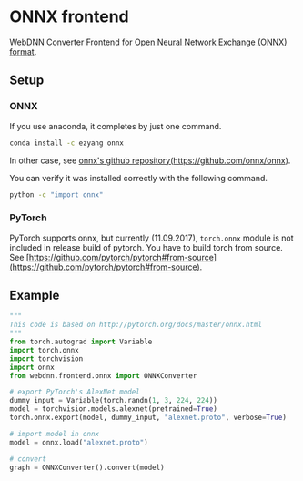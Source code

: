 # ONNX frontend

WebDNN Converter Frontend for [Open Neural Network Exchange (ONNX) format](http://onnx.ai/).

## Setup

### ONNX

If you use anaconda, it completes by just one command.

```bash
conda install -c ezyang onnx
```

In other case, see [onnx's github repository(https://github.com/onnx/onnx)](https://github.com/onnx/onnx).

You can verify it was installed correctly with the following command.

```bash
python -c "import onnx"
```

### PyTorch

PyTorch supports onnx, but currently (11.09.2017), `torch.onnx` module is not included in release build of pytorch. 
You have to build torch from source. See [https://github.com/pytorch/pytorch#from-source](https://github.com/pytorch/pytorch#from-source).


## Example

```python
"""
This code is based on http://pytorch.org/docs/master/onnx.html
"""
from torch.autograd import Variable
import torch.onnx
import torchvision
import onnx
from webdnn.frontend.onnx import ONNXConverter

# export PyTorch's AlexNet model
dummy_input = Variable(torch.randn(1, 3, 224, 224))
model = torchvision.models.alexnet(pretrained=True)
torch.onnx.export(model, dummy_input, "alexnet.proto", verbose=True)

# import model in onnx
model = onnx.load("alexnet.proto")

# convert
graph = ONNXConverter().convert(model)
```
